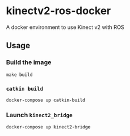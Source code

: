 # kinectv2-ros-docker
A docker environment to use Kinect v2 with ROS

## Usage
### Build the image

```
make build
```

### `catkin build`

```
docker-compose up catkin-build
```

### Launch `kinect2_bridge`

```
docker-compose up kinect2-bridge
```
